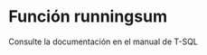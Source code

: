 ﻿---
FunctionName: "runningsum"
FunctionType: "Crono"
Autogenerated: true
---

# Función  runningsum

Consulte la documentación en el manual de T-SQL
